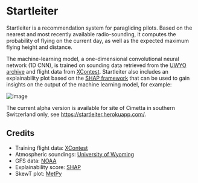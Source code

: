 # Startleiter

Startleiter is a recommendation system for paragliding pilots. Based on the nearest and most recently available radio-sounding, it computes the probability of flying on the current day, as well as the expected maximum flying height and distance. 

The machine-learning model, a one-dimensional convolutional neural network (1D CNN), is trained on sounding data retrieved from the [UWYO archive](http://weather.uwyo.edu/upperair/sounding.html) and flight data from [XContest](https://www.xcontest.org/world/en/). Startleiter also includes an explainability plot based on the [SHAP framework](https://github.com/slundberg/shap) that can be used to gain insights on the output of the machine learning model, for example:

![image](https://user-images.githubusercontent.com/11967971/163541253-0b9d5bdd-9300-4738-b4a0-8a947c3813ed.png)

The current alpha version is available for site of Cimetta in southern Switzerland only, see https://startleiter.herokuapp.com/.

## Credits

- Training flight data: [XContest](https://www.xcontest.org/)
- Atmospheric soundings: [University of Wyoming](https://weather.uwyo.edu/upperair/sounding.html)
- GFS data: [NOAA](https://rucsoundings.noaa.gov/)
- Explainability score: [SHAP](https://github.com/slundberg/shap)
- SkewT plot: [MetPy](https://unidata.github.io/MetPy/latest/)
